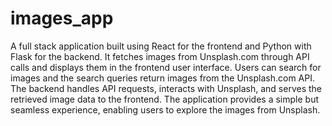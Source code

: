 # images_app
A full stack application built using React for the frontend and Python with Flask for the backend. It fetches images from Unsplash.com through API calls and displays them in the frontend user interface. Users can search for images and the search queries return images from the Unsplash.com API. The backend handles API requests, interacts with Unsplash, and serves the retrieved image data to the frontend. The application provides a simple but seamless experience, enabling users to explore the images from Unsplash.
